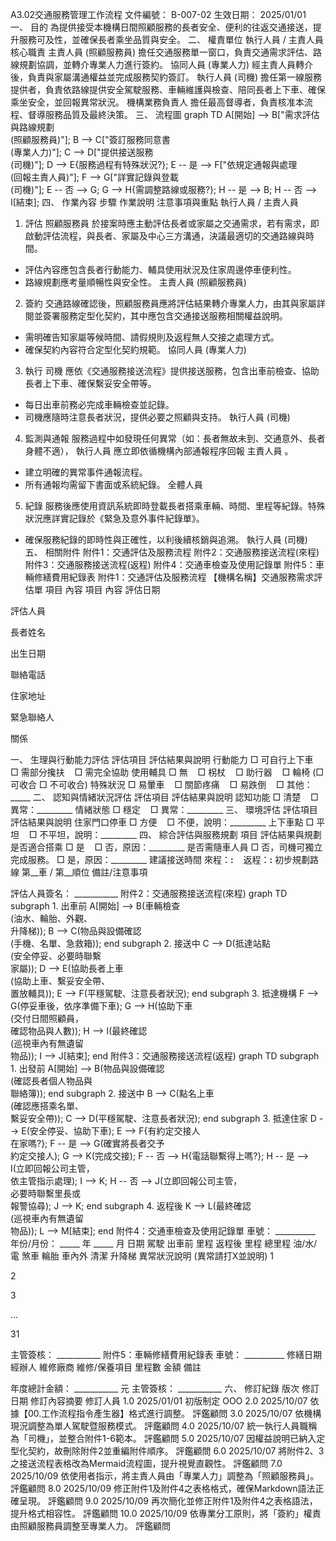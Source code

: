 A3.02交通服務管理工作流程
文件編號： B-007-02
生效日期： 2025/01/01
一、 目的
為提供接受本機構日間照顧服務的長者安全、便利的往返交通接送，提升服務可及性，並確保長者乘坐品質與安全。
二、 權責單位
執行人員 / 主責人員
核心職責
主責人員 (照顧服務員)
擔任交通服務單一窗口，負責交通需求評估、路線規劃協調，並轉介專業人力進行簽約。
協同人員 (專業人力)
經主責人員轉介後，負責與家屬溝通權益並完成服務契約簽訂。
執行人員 (司機)
擔任第一線服務提供者，負責依路線提供安全駕駛服務、車輛維護與檢查、陪同長者上下車、確保乘坐安全，並回報異常狀況。
機構業務負責人
擔任最高督導者，負責核准本流程、督導服務品質及最終決策。
三、 流程圖
graph TD    A[開始] --> B["需求評估與路線規劃<br>(照顧服務員)"];    B --> C["簽訂服務同意書<br>(專業人力)"];    C --> D["提供接送服務<br>(司機)"];    D --> E{服務過程有特殊狀況?};    E -- 是 --> F["依規定通報與處理<br>(回報主責人員)"];    F --> G["詳實記錄與登載<br>(司機)"];    E -- 否 --> G;    G --> H{需調整路線或服務?};    H -- 是 --> B;    H -- 否 --> I[結束];
四、 作業內容
步驟
作業說明
注意事項與重點
執行人員 / 主責人員
1. 評估
照顧服務員 於接案時應主動評估長者或家屬之交通需求，若有需求，即啟動評估流程，與長者、家屬及中心三方溝通，決議最適切的交通路線與時間。
- 評估內容應包含長者行動能力、輔具使用狀況及住家周邊停車便利性。
- 路線規劃應考量順暢性與安全性。
主責人員 (照顧服務員)
2. 簽約
交通路線確認後，照顧服務員應將評估結果轉介專業人力，由其與家屬詳閱並簽署服務定型化契約，其中應包含交通接送服務相關權益說明。
- 需明確告知家屬等候時間、請假規則及返程無人交接之處理方式。
- 確保契約內容符合定型化契約規範。
協同人員 (專業人力)
3. 執行
司機 應依《交通服務接送流程》提供接送服務，包含出車前檢查、協助長者上下車、確保繫妥安全帶等。
- 每日出車前務必完成車輛檢查並記錄。
- 司機應隨時注意長者狀況，提供必要之照顧與支持。
執行人員 (司機)
4. 監測與通報
服務過程中如發現任何異常（如：長者無故未到、交通意外、長者身體不適）， 執行人員 應立即依循機構內部通報程序回報 主責人員 。
- 建立明確的異常事件通報流程。
- 所有通報均需留下書面或系統紀錄。
全體人員
5. 紀錄
服務後應使用資訊系統即時登載長者搭乘車輛、時間、里程等紀錄。特殊狀況應詳實記錄於《緊急及意外事件紀錄單》。
- 確保服務紀錄的即時性與正確性，以利後續核銷與追溯。
執行人員 (司機)
五、 相關附件
附件1：交通評估及服務流程
附件2：交通服務接送流程(來程)
附件3：交通服務接送流程(返程)
附件4：交通車檢查及使用記錄單
附件5：車輛修繕費用紀錄表
附件1：交通評估及服務流程
【機構名稱】交通服務需求評估單
項目
內容
項目
內容
評估日期

評估人員

長者姓名

出生日期

聯絡電話

住家地址

緊急聯絡人

關係

一、 生理與行動能力評估
評估項目
評估結果與說明
行動能力
□ 可自行上下車    □ 需部分攙扶    □ 需完全協助
使用輔具
□ 無    □ 柺杖    □ 助行器    □ 輪椅 (□ 可收合 □ 不可收合)
特殊狀況
□ 易暈車    □ 關節疼痛    □ 易跌倒    □ 其他：_____
二、 認知與情緒狀況評估
評估項目
評估結果與說明
認知功能
□ 清楚    □ 異常：_________
情緒狀態
□ 穩定    □ 異常：_________
三、 環境評估
評估項目
評估結果與說明
住家門口停車
□ 方便    □ 不便，說明：_________
上下車點
□ 平坦    □ 不平坦，說明：_________
四、 綜合評估與服務規劃
項目
評估結果與規劃
是否適合搭乘
□ 是    □ 否，原因：_________
是否需隨車人員
□ 否，司機可獨立完成服務。
□ 是，原因：_________
建議接送時間
來程：__:__    返程：__:__
初步規劃路線
第__車 / 第__順位
備註/注意事項

評估人員簽名： ___________
附件2：交通服務接送流程(來程)
graph TD    subgraph 1. 出車前        A[開始] --> B(車輛檢查<br>(油水、輪胎、外觀、<br>升降梯));        B --> C(物品與設備確認<br>(手機、名單、急救箱));    end    subgraph 2. 接送中        C --> D(抵達站點<br>(安全停妥、必要時聯繫<br>家屬));        D --> E(協助長者上車<br>(協助上車、繫妥安全帶、<br>置放輔具));        E --> F(平穩駕駛、注意長者狀況);    end    subgraph 3. 抵達機構        F --> G(停妥車後，依序準備下車);        G --> H(協助下車<br>(交付日間照顧員，<br>確認物品與人數));        H --> I(最終確認<br>(巡視車內有無遺留<br>物品));        I --> J[結束];    end
附件3：交通服務接送流程(返程)
graph TD    subgraph 1. 出發前        A[開始] --> B(物品與設備確認<br>(確認長者個人物品與<br>聯絡簿));    end    subgraph 2. 接送中        B --> C(點名上車<br>(確認應搭乘名單、<br>繫妥安全帶));        C --> D(平穩駕駛、注意長者狀況);    end    subgraph 3. 抵達住家        D --> E(安全停妥、協助下車);        E --> F{有約定交接人<br>在家嗎?};        F -- 是 --> G(確實將長者交予<br>約定交接人);        G --> K(完成交接);        F -- 否 --> H{電話聯繫得上嗎?};        H -- 是 --> I(立即回報公司主管，<br>依主管指示處理);        I --> K;        H -- 否 --> J(立即回報公司主管，<br>必要時聯繫里長或<br>報警協尋);        J --> K;    end    subgraph 4. 返程後        K --> L(最終確認<br>(巡視車內有無遺留<br>物品));        L --> M[結束];    end
附件4：交通車檢查及使用記錄單
車號： __________ 年份/月份： _____ 年 _____ 月
日期
駕駛
出車前 里程
返程後 里程
總里程
油/水/電
煞車
輪胎
車內外 清潔
升降梯
異常狀況說明 (異常請打X並說明)
1










2










3










...










31










主管簽核： ___________
附件5：車輛修繕費用紀錄表
車號： __________
修繕日期
經辦人
維修廠商
維修/保養項目
里程數
金額
備註




























年度總計金額： ___________ 元
主管簽核： ___________
六、 修訂紀錄
版次
修訂日期
修訂內容摘要
修訂人員
1.0
2025/01/01
初版制定
OOO
2.0
2025/10/07
依據【00.工作流程指令產生器】格式進行調整。
評鑑顧問
3.0
2025/10/07
依機構現況調整為單人駕駛暨服務模式。
評鑑顧問
4.0
2025/10/07
統一執行人員職稱為「司機」，並整合附件1-6範本。
評鑑顧問
5.0
2025/10/07
因權益說明已納入定型化契約，故刪除附件2並重編附件順序。
評鑑顧問
6.0
2025/10/07
將附件2、3之接送流程表格改為Mermaid流程圖，提升視覺直觀性。
評鑑顧問
7.0
2025/10/09
依使用者指示，將主責人員由「專業人力」調整為「照顧服務員」。
評鑑顧問
8.0
2025/10/09
修正附件1及附件4之表格格式，確保Markdown語法正確呈現。
評鑑顧問
9.0
2025/10/09
再次簡化並修正附件1及附件4之表格語法，提升格式相容性。
評鑑顧問
10.0
2025/10/09
依專業分工原則，將「簽約」權責由照顧服務員調整至專業人力。
評鑑顧問
